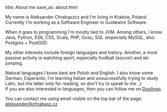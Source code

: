 title: About me
save_as: about.html

My name is Aleksander Chrabąszcz and I'm living in Kraków, Poland. Currently I'm working as a Software Engineer in Guidewire Software.

When it goes to programming I'm mostly tied to JVM. Among others, I know Java, Python, ES6, CSS, Scala, PHP, Gosu, SQL (especially MySQL, also Postgres + PostGIS).

My other interests include foreign languages and history. Another, a more passive activity is watching sport, especially football (soccer) and ski jumping.

Natural languages I know best are Polish and English. I also know some German, Esperanto, I'm learning Italian and unsuccessfully trying to study Latin, but the latter only for reading, so don't try to speak to me. ;)  
If you are also interested in languages, then you can follow me on [Duolingo](https://www.duolingo.com/alchrabas).

You can contact me using email visible on the top bar of the page: aleksander@chrabasz.cz

